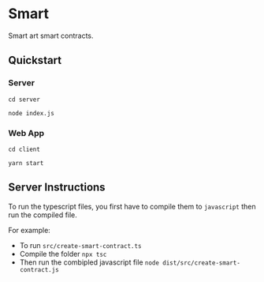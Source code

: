 # Smart

Smart art smart contracts.

## Quickstart

### Server

`cd server`

`node index.js`

### Web App

`cd client`

`yarn start`

## Server Instructions

To run the typescript files, you first have to compile them to `javascript` then run the compiled file.

For example:

- To run `src/create-smart-contract.ts`
- Compile the folder `npx tsc`
- Then run the combipled javascript file `node dist/src/create-smart-contract.js`